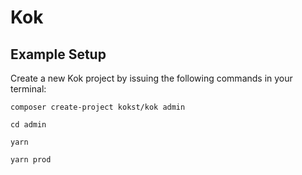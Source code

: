 # Kok

## Example Setup
Create a new Kok project by issuing the following commands in your terminal:
```
composer create-project kokst/kok admin
```

```
cd admin
```

```
yarn
```

```
yarn prod
```